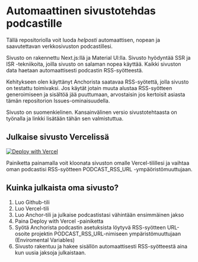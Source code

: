 # Automaattinen sivustotehdas podcastille
Tällä repositoriolla voit luoda _helposti_ automaattisen, nopean ja saavutettavan verkkosivuston podcastillesi.

Sivusto on rakennettu Next.js:llä ja Material UI:lla. Sivusto hyödyntää SSR ja ISR -tekniikoita, joilla sivusto on salaman nopea käyttää. Kaikki sivuston data haetaan automaattisesti podcastin RSS-syötteestä.

Kehitykseen olen käyttänyt Anchorista saatavaa RSS-syötettä, jolla sivusto on testattu toimivaksi. Jos käytät jotain muuta alustaa RSS-syötteen generoimiseen ja sisältöä jää puuttumaan, arvostaisin jos kertoisit asiasta tämän repositorion Issues-ominaisuudella.

Sivusto on suomenkielinen. Kansainvälinen versio sivustotehtaasta on työnalla ja linkki lisätään tähän sen valmistuttua.

## Julkaise sivusto Vercelissä
[![Deploy with Vercel](https://vercel.com/button)](https://vercel.com/new/clone?repository-url=https%3A%2F%2Fgithub.com%2Foskarijarvelin%2Fnext-podcast-mui&env=PODCAST_RSS_URL&envDescription=RSS-feed%20URL%20from%20your%20podcast%20settings%20in%20Anchor)

Painiketta painamalla voit kloonata sivuston omalle Vercel-tilillesi ja vaihtaa oman podcastisi RSS-syötteen PODCAST_RSS_URL -ympäöristömuuttujaan.

## Kuinka julkaista oma sivusto?
1. Luo Github-tili
2. Luo Vercel-tili
3. Luo Anchor-tili ja julkaise podcastistasi vähintään ensimmäinen jakso
4. Paina Deploy with Vercel -painiketta
5. Syötä Anchorista podcastin asetuksista löytyvä RSS-syötteen URL-osoite projektin PODCAST_RSS_URL-nimiseen ympäristömuuttujaan (Enviromental Variables)
6. Sivusto rakentuu ja hakee sisällön automaattisesti RSS-syötteestä aina kun uusia jaksoja julkaistaan.